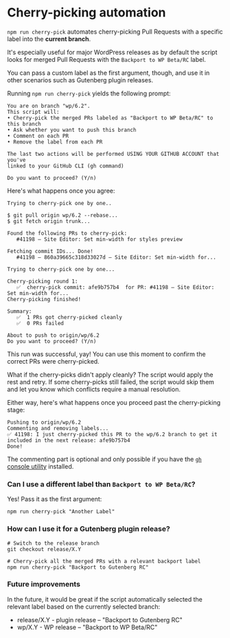 # Cherry-picking automation

`npm run cherry-pick` automates cherry-picking Pull Requests with a specific label into the **current branch**.

It's especially useful for major WordPress releases as by default the script looks for merged Pull Requests with the `Backport to WP Beta/RC` label.

You can pass a custom label as the first argument, though, and use it in other scenarios such as Gutenberg plugin releases.

Running `npm run cherry-pick` yields the following prompt:

```
You are on branch "wp/6.2".
This script will:
• Cherry-pick the merged PRs labeled as "Backport to WP Beta/RC" to this branch
• Ask whether you want to push this branch
• Comment on each PR
• Remove the label from each PR

The last two actions will be performed USING YOUR GITHUB ACCOUNT that you've
linked to your GitHub CLI (gh command)

Do you want to proceed? (Y/n)
```

Here's what happens once you agree:

```
Trying to cherry-pick one by one..

$ git pull origin wp/6.2 --rebase...
$ git fetch origin trunk...

Found the following PRs to cherry-pick:
   #41198 – Site Editor: Set min-width for styles preview

Fetching commit IDs... Done!
   #41198 – 860a39665c318d33027d – Site Editor: Set min-width for...

Trying to cherry-pick one by one...

Cherry-picking round 1:
   ✅  cherry-pick commit: afe9b757b4  for PR: #41198 – Site Editor: Set min-width for...
Cherry-picking finished!

Summary:
   ✅  1 PRs got cherry-picked cleanly
   ✅  0 PRs failed

About to push to origin/wp/6.2
Do you want to proceed? (Y/n)
```

This run was successful, yay! You can use this moment to confirm the correct PRs were cherry-picked.

What if the cherry-picks didn't apply cleanly? The script would apply the rest and retry.
If some cherry-picks still failed, the script would skip them and let you know which conflicts require a manual resolution.

Either way, here's what happens once you proceed past the cherry-picking stage:

```
Pushing to origin/wp/6.2
Commenting and removing labels...
✅ 41198: I just cherry-picked this PR to the wp/6.2 branch to get it included in the next release: afe9b757b4
Done!
```

The commenting part is optional and only possible if you have the [`gh` console utility](https://cli.github.com/) installed.

### Can I use a different label than `Backport to WP Beta/RC`?

Yes! Pass it as the first argument:

```
npm run cherry-pick "Another Label"
```

### How can I use it for a Gutenberg plugin release?

```
# Switch to the release branch
git checkout release/X.Y

# Cherry-pick all the merged PRs with a relevant backport label
npm run cherry-pick "Backport to Gutenberg RC"
```

### Future improvements

In the future, it would be great if the script automatically selected the
relevant label based on the currently selected branch:

* release/X.Y - plugin release – "Backport to Gutenberg RC"
* wp/X.Y - WP release – "Backport to WP Beta/RC"
